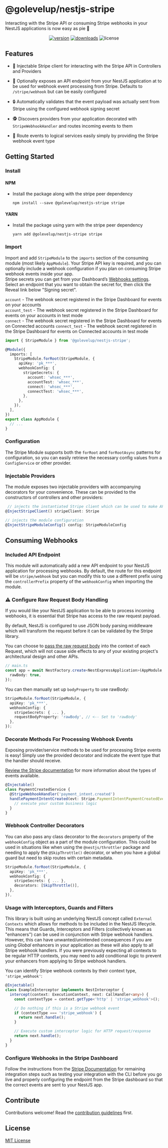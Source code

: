 # @golevelup/nestjs-stripe

Interacting with the Stripe API or consuming Stripe webhooks in your NestJS applications is now easy as pie 🥧

<p align="center">
<a href="https://www.npmjs.com/package/@golevelup/nestjs-stripe"><img src="https://img.shields.io/npm/v/@golevelup/nestjs-stripe.svg?style=flat" alt="version" /></a>
<a href="https://www.npmjs.com/package/@golevelup/nestjs-stripe"><img alt="downloads" src="https://img.shields.io/npm/dt/@golevelup/nestjs-stripe.svg?style=flat"></a>
<img alt="license" src="https://img.shields.io/npm/l/@golevelup/nestjs-stripe.svg">
</p>

## Features

- 💉 Injectable Stripe client for interacting with the Stripe API in Controllers and Providers

- 🎉 Optionally exposes an API endpoint from your NestJS application at to be used for webhook event processing from Stripe. Defaults to `/stripe/webhook` but can be easily configured

- 🔒 Automatically validates that the event payload was actually sent from Stripe using the configured webhook signing secret

- 🕵️ Discovers providers from your application decorated with `StripeWebhookHandler` and routes incoming events to them

- 🧭 Route events to logical services easily simply by providing the Stripe webhook event type

## Getting Started

### Install

#### NPM

- Install the package along with the stripe peer dependency

  `npm install --save @golevelup/nestjs-stripe stripe`

#### YARN

- Install the package using yarn with the stripe peer dependency

  `yarn add @golevelup/nestjs-stripe stripe`

### Import

Import and add `StripeModule` to the `imports` section of the consuming module (most likely `AppModule`). Your Stripe API key is required, and you can optionally include a webhook configuration if you plan on consuming Stripe webhook events inside your app.  
Stripe secrets you can get from your Dashboard’s [Webhooks settings](https://dashboard.stripe.com/webhooks). Select an endpoint that you want to obtain the secret for, then click the Reveal link below "Signing secret".

`account` - The webhook secret registered in the Stripe Dashboard for events on your accounts  
`account_test` - The webhook secret registered in the Stripe Dashboard for events on your accounts in test mode  
`connect` - The webhook secret registered in the Stripe Dashboard for events on Connected accounts
`connect_test` - The webhook secret registered in the Stripe Dashboard for events on Connected accounts in test mode

```typescript
import { StripeModule } from '@golevelup/nestjs-stripe';

@Module({
  imports: [
    StripeModule.forRoot(StripeModule, {
      apiKey: 'pk_***',
      webhookConfig: {
        stripeSecrets: {
          account: 'whsec_***',
          accountTest: 'whsec_***',
          connect: 'whsec_***',
          connectTest: 'whsec_***',
        },
      },
    }),
  ],
})
export class AppModule {
  // ...
}
```

### Configuration

The Stripe Module supports both the `forRoot` and `forRootAsync` patterns for configuration, so you can easily retrieve the necessary config values from a `ConfigService` or other provider.

### Injectable Providers

The module exposes two injectable providers with accompanying decorators for your convenience. These can be provided to the constructors of controllers and other providers:

```typescript
 // injects the instantiated Stripe client which can be used to make API calls
@InjectStripeClient() stripeClient: Stripe
```

```typescript
// injects the module configuration
@InjectStripeModuleConfig() config: StripeModuleConfig
```

## Consuming Webhooks

### Included API Endpoint

This module will automatically add a new API endpoint to your NestJS application for processing webhooks. By default, the route for this endpoint will be `stripe/webhook` but you can modify this to use a different prefix using the `controllerPrefix` property of the `webhookConfig` when importing the module.

### ⚠️ Configure Raw Request Body Handling

If you would like your NestJS application to be able to process incoming webhooks, it is essential that Stripe has access to the raw request payload.

By default, NestJS is configured to use JSON body parsing middleware which will transform the request before it can be validated by the Stripe library.

You can choose to [pass the raw request body](https://docs.nestjs.com/faq/raw-body#use-with-express) into the context of each Request,
which will not cause side effects to any of your existing project's architectural design and other APIs.

```typescript
// main.ts
const app = await NestFactory.create<NestExpressApplication>(AppModule, {
  rawBody: true,
});
```

You can then manually set up `bodyProperty` to use rawBody:

```typescript
StripeModule.forRoot(StripeModule, {
  apiKey: 'pk_***',
  webhookConfig: {
    stripeSecrets: { ... },
    requestBodyProperty: 'rawBody', // <-- Set to 'rawBody'
  },
});
```

### Decorate Methods For Processing Webhook Events

Exposing provider/service methods to be used for processing Stripe events is easy! Simply use the provided decorator and indicate the event type that the handler should receive.

[Review the Stripe documentation](https://stripe.com/docs/api/events/types) for more information about the types of events available.

```typescript
@Injectable()
class PaymentCreatedService {
  @StripeWebhookHandler('payment_intent.created')
  handlePaymentIntentCreated(evt: Stripe.PaymentIntentPaymentCreatedEvent) {
    // execute your custom business logic
  }
}
```

### Webhook Controller Decorators

You can also pass any class decorator to the `decorators` property of the `webhookConfig` object as a part of the module configuration. This could be used in situations like when using the `@nestjs/throttler` package and needing to apply the `@SkipThrottle()` decorator, or when you have a global guard but need to skip routes with certain metadata.

```typescript
StripeModule.forRoot(StripeModule, {
  apiKey: 'pk_***',
  webhookConfig: {
    stripeSecrets: { ... },
    decorators: [SkipThrottle()],
  },
}),
```

### Usage with Interceptors, Guards and Filters

This library is built using an underlying NestJS concept called `External Contexts` which allows for methods to be included in the NestJS lifecycle. This means that Guards, Interceptors and Filters (collectively known as "enhancers") can be used in conjunction with Stripe webhook handlers. However, this can have unwanted/unintended consequences if you are using _Global_ enhancers in your application as these will also apply to all Stripe webhook handlers. If you were previously expecting all contexts to be regular HTTP contexts, you may need to add conditional logic to prevent your enhancers from applying to Stripe webhook handlers.

You can identify Stripe webhook contexts by their context type, `'stripe_webhook'`:

```typescript
@Injectable()
class ExampleInterceptor implements NestInterceptor {
  intercept(context: ExecutionContext, next: CallHandler<any>) {
    const contextType = context.getType<'http' | 'stripe_webhook'>();

    // Do nothing if this is a Stripe webhook event
    if (contextType === 'stripe_webhook') {
      return next.handle();
    }

    // Execute custom interceptor logic for HTTP request/response
    return next.handle();
  }
}
```

### Configure Webhooks in the Stripe Dashboard

Follow the instructions from the [Stripe Documentation](https://stripe.com/docs/webhooks) for remaining integration steps such as testing your integration with the CLI before you go live and properly configuring the endpoint from the Stripe dashboard so that the correct events are sent to your NestJS app.

## Contribute

Contributions welcome! Read the [contribution guidelines](../../CONTRIBUTING.md) first.

## License

[MIT License](../../LICENSE)

